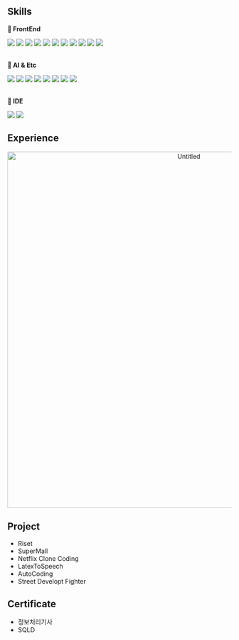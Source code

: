 ## Skills

**📌 FrontEnd**
<div align="left">
  <img src="https://img.shields.io/badge/HTML5-E34F26?style=flat&logo=html5&logoColor=white"/> 
  <img src="https://img.shields.io/badge/CSS3-1572B6?style=flat&logo=CSS3&logoColor=white"/> 
  <img src="https://img.shields.io/badge/Styled components-DB7093.svg?style=flat&logo=Styled-components&logoColor=white" />
  <img src="https://img.shields.io/badge/Javascript-F7DF1E.svg?style=flat&logo=javascript&logoColor=white" />
  <img src="https://img.shields.io/badge/Typescript-3178C6?style=flat&logo=Typescript&logoColor=white"/> 
  <img src="https://img.shields.io/badge/React-61DAFB.svg?style=flat&logo=React&logoColor=white" />
  <img src="https://img.shields.io/badge/Redux-764ABC?style=flat&logo=Redux&logoColor=white" /> 
  <img src="https://img.shields.io/badge/Git-F05032?style=flat&logo=git&logoColor=white"/> 
  <img src="https://img.shields.io/badge/GitHub-181717?style=flat&logo=GitHub&logoColor=white"/> 
  <img src="https://img.shields.io/badge/GitLab-181717?style=flat&logo=GitLab&logoColor=white"/> 
  <img src="https://img.shields.io/badge/Vercel-000000?style=flat&logo=Vercel&logoColor=white"/>
</div>
</br>

**📌 AI & Etc**
<div align="left">
  <img src="https://img.shields.io/badge/Python-3776AB.svg?style=flat&logo=Python&logoColor=white" />
  <img src="https://img.shields.io/badge/Pandas-150458.svg?style=flat&logo=Pandas&logoColor=white" />
  <img src="https://img.shields.io/badge/Numpy-013243.svg?style=flat&logo=Numpy&logoColor=white" />
  <img src="https://img.shields.io/badge/Tensorflow-FF6F00.svg?style=flat&logo=tensorflow&logoColor=white" />
  <img src="https://img.shields.io/badge/Pytorch-EE4C2C.svg?style=flat&logo=pytorch&logoColor=white" />
  <img src="https://img.shields.io/badge/Sympy-3B5526.svg?style=flat&logo=Sympy&logoColor=white" />
  <img src="https://img.shields.io/badge/Matplotlib-000000.svg?style=flat&logo=Matplotlib&logoColor=white" />
  <img src="https://img.shields.io/badge/Selenium-43B02A.svg?style=flat&logo=Selenium&logoColor=white" />
</div>
</br>

**📌 IDE**
<div align="left">
<img src="https://img.shields.io/badge/Visual Studio Code-007ACC?style=flat-square&logo=Visual Studio Code&logoColor=white"/>
<img src="https://img.shields.io/badge/Jupyter-F37626?style=flat-square&logo=Jupyter&logoColor=white"/>
</div>

## Experience
<div align="center">
  <img width="800" alt="Untitled" src="https://github.com/Attainy/Attainy/assets/111291076/a55b6c4e-f7e8-42db-9270-348c69205241">
</div>

## Project
* Riset
* SuperMall
* Netflix Clone Coding
* LatexToSpeech
* AutoCoding
* Street Developt Fighter

## Certificate
* 정보처리기사
* SQLD
